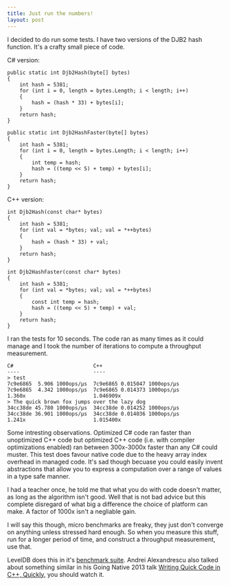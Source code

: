 ```yaml
---
title: Just run the numbers!
layout: post
---
```


I decided to do run some tests. I have two versions of the DJB2 hash function. It's a crafty small piece of code.

C# version:

    public static int Djb2Hash(byte[] bytes)
    {
        int hash = 5381;
        for (int i = 0, length = bytes.Length; i < length; i++)
        {
            hash = (hash * 33) + bytes[i];
        }
        return hash;
    }

    public static int Djb2HashFaster(byte[] bytes)
    {
        int hash = 5381;
        for (int i = 0, length = bytes.Length; i < length; i++)
        {
            int temp = hash;
            hash = ((temp << 5) + temp) + bytes[i];
        }
        return hash;
    }
    
C++ version:

    int Djb2Hash(const char* bytes)
    {
        int hash = 5381;
        for (int val = *bytes; val; val = *++bytes)
        {
            hash = (hash * 33) + val;
        }
        return hash;
    }
    
    int Djb2HashFaster(const char* bytes)
    {
        int hash = 5381;
        for (int val = *bytes; val; val = *++bytes)
        {
    		const int temp = hash;
            hash = ((temp << 5) + temp) + val;
        }
        return hash;
    }
    
I ran the tests for 10 seconds. The code ran as many times as it could manage and I took the number of iterations to compute a throughput measurement.

    C#                          C++
    ----                        ----
    > test
    7c9e6865  5.906 1000ops/µs  7c9e6865 0.015047 1000ops/µs
    7c9e6865  4.342 1000ops/µs  7c9e6865 0.014373 1000ops/µs
    1.360x                      1.046909x
    > The quick brown fox jumps over the lazy dog
    34cc38de 45.780 1000ops/µs  34cc38de 0.014252 1000ops/µs
    34cc38de 36.901 1000ops/µs  34cc38de 0.014036 1000ops/µs
    1.241x                      1.015400x
    
Some intresting observations. Optimized C# code ran faster than unoptimized C++ code but optimized C++ code (i.e. with compiler optimizations enabled) ran between 300x-3000x faster than any C# could muster. This test does favour native code due to the heavy array index overhead in managed code. It's sad though becuase you could easily invent abstractions that allow you to express a computation over a range of values in a type safe manner.

I had a teacher once, he told me that what you do with code doesn't matter, as long as the algorithm isn't good. Well that is not bad advice but this complete disregard of what big a difference the choice of platform can make. A factor of 1000x isn't a negliable gain.

I will say this though, micro benchmarks are freaky, they just don't converge on anything unless stressed hard enough. So when you measure this stuff, run for a longer period of time, and construct a throughput measurement, use that. 

LevelDB does this in it's [benchmark suite](http://leveldb.googlecode.com/svn/trunk/doc/benchmark.html). Andrei Alexandrescu also talked about something similar in his Going Native 2013 talk [Writing Quick Code in C++, Quickly](http://channel9.msdn.com/Events/GoingNative/2013/Writing-Quick-Code-in-Cpp-Quickly), you should watch it.
